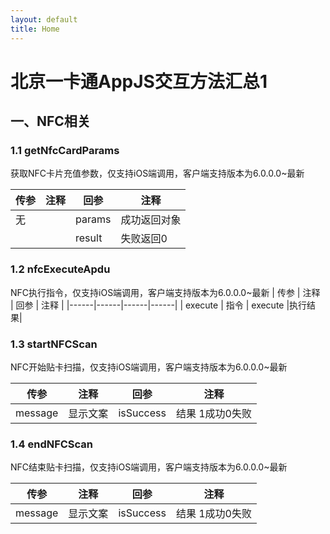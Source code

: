 ```yaml
---
layout: default
title: Home
---
```


# 北京一卡通AppJS交互方法汇总1

## 一、NFC相关
### 1.1  getNfcCardParams
获取NFC卡片充值参数，仅支持iOS端调用，客户端支持版本为6.0.0.0~最新

| 传参 | 注释 | 回参 | 注释 |
|------|------|------|------|
|   无   |      |  params   |成功返回对象
|      |      |    result  | 失败返回0

### 1.2 nfcExecuteApdu
NFC执行指令，仅支持iOS端调用，客户端支持版本为6.0.0.0~最新
| 传参 | 注释 | 回参 | 注释 |
|------|------|------|------|
|   execute   |  指令    |  execute   |执行结果|

### 1.3 startNFCScan

NFC开始贴卡扫描，仅支持iOS端调用，客户端支持版本为6.0.0.0~最新

| 传参    | 注释     | 回参      | 注释            |
| ------- | -------- | --------- | --------------- |
| message | 显示文案 | isSuccess | 结果 1成功0失败 |

### 1.4 endNFCScan

NFC结束贴卡扫描，仅支持iOS端调用，客户端支持版本为6.0.0.0~最新

| 传参    | 注释     | 回参      | 注释            |
| ------- | -------- | --------- | --------------- |
| message | 显示文案 | isSuccess | 结果 1成功0失败 |

